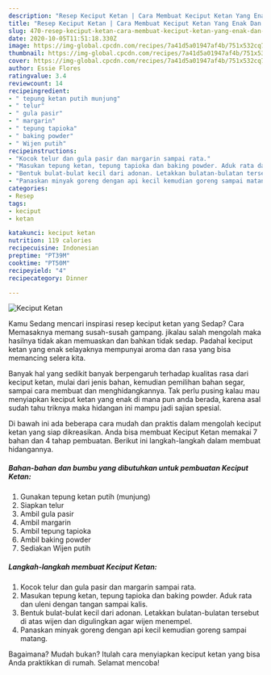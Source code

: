 ```yaml
---
description: "Resep Keciput Ketan | Cara Membuat Keciput Ketan Yang Enak Dan Mudah"
title: "Resep Keciput Ketan | Cara Membuat Keciput Ketan Yang Enak Dan Mudah"
slug: 470-resep-keciput-ketan-cara-membuat-keciput-ketan-yang-enak-dan-mudah
date: 2020-10-05T11:51:18.330Z
image: https://img-global.cpcdn.com/recipes/7a41d5a01947af4b/751x532cq70/keciput-ketan-foto-resep-utama.jpg
thumbnail: https://img-global.cpcdn.com/recipes/7a41d5a01947af4b/751x532cq70/keciput-ketan-foto-resep-utama.jpg
cover: https://img-global.cpcdn.com/recipes/7a41d5a01947af4b/751x532cq70/keciput-ketan-foto-resep-utama.jpg
author: Essie Flores
ratingvalue: 3.4
reviewcount: 14
recipeingredient:
- " tepung ketan putih munjung"
- " telur"
- " gula pasir"
- " margarin"
- " tepung tapioka"
- " baking powder"
- " Wijen putih"
recipeinstructions:
- "Kocok telur dan gula pasir dan margarin sampai rata."
- "Masukan tepung ketan, tepung tapioka dan baking powder. Aduk rata dan uleni dengan tangan sampai kalis."
- "Bentuk bulat-bulat kecil dari adonan. Letakkan bulatan-bulatan tersebut di atas wijen dan digulingkan agar wijen menempel."
- "Panaskan minyak goreng dengan api kecil kemudian goreng sampai matang."
categories:
- Resep
tags:
- keciput
- ketan

katakunci: keciput ketan 
nutrition: 119 calories
recipecuisine: Indonesian
preptime: "PT39M"
cooktime: "PT50M"
recipeyield: "4"
recipecategory: Dinner

---
```



![Keciput Ketan](https://img-global.cpcdn.com/recipes/7a41d5a01947af4b/751x532cq70/keciput-ketan-foto-resep-utama.jpg)

Kamu Sedang mencari inspirasi resep keciput ketan yang Sedap? Cara Memasaknya memang susah-susah gampang. jikalau salah mengolah maka hasilnya tidak akan memuaskan dan bahkan tidak sedap. Padahal keciput ketan yang enak selayaknya mempunyai aroma dan rasa yang bisa memancing selera kita.

Banyak hal yang sedikit banyak berpengaruh terhadap kualitas rasa dari keciput ketan, mulai dari jenis bahan, kemudian pemilihan bahan segar, sampai cara membuat dan menghidangkannya. Tak perlu pusing kalau mau menyiapkan keciput ketan yang enak di mana pun anda berada, karena asal sudah tahu triknya maka hidangan ini mampu jadi sajian spesial.




Di bawah ini ada beberapa cara mudah dan praktis dalam mengolah keciput ketan yang siap dikreasikan. Anda bisa membuat Keciput Ketan memakai 7 bahan dan 4 tahap pembuatan. Berikut ini langkah-langkah dalam membuat hidangannya.

<!--inarticleads1-->

##### Bahan-bahan dan bumbu yang dibutuhkan untuk pembuatan Keciput Ketan:

1. Gunakan  tepung ketan putih (munjung)
1. Siapkan  telur
1. Ambil  gula pasir
1. Ambil  margarin
1. Ambil  tepung tapioka
1. Ambil  baking powder
1. Sediakan  Wijen putih




<!--inarticleads2-->

##### Langkah-langkah membuat Keciput Ketan:

1. Kocok telur dan gula pasir dan margarin sampai rata.
1. Masukan tepung ketan, tepung tapioka dan baking powder. Aduk rata dan uleni dengan tangan sampai kalis.
1. Bentuk bulat-bulat kecil dari adonan. Letakkan bulatan-bulatan tersebut di atas wijen dan digulingkan agar wijen menempel.
1. Panaskan minyak goreng dengan api kecil kemudian goreng sampai matang.




Bagaimana? Mudah bukan? Itulah cara menyiapkan keciput ketan yang bisa Anda praktikkan di rumah. Selamat mencoba!
